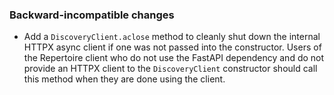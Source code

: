 ### Backward-incompatible changes

- Add a `DiscoveryClient.aclose` method to cleanly shut down the internal HTTPX async client if one was not passed into the constructor. Users of the Repertoire client who do not use the FastAPI dependency and do not provide an HTTPX client to the `DiscoveryClient` constructor should call this method when they are done using the client.
